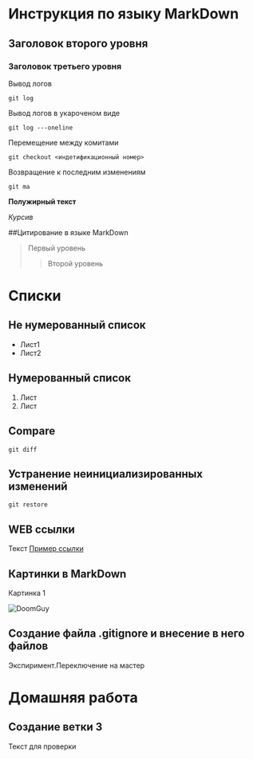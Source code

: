 # Инструкция по языку MarkDown


## Заголовок второго уровня
### Заголовок третьего уровня

Вывод логов
``` cd
git log
```
Вывод логов в укароченом виде
``` cd
git log ---oneline
```

Перемещение между комитами
```cd
git checkout <индетификационный номер>
```
Возвращение к последним изменениям
```cd
git ma
```
**Полужирный текст**

*Курсив*

##Цитирование в языке MarkDown
>Первый уровень
>>Второй уровень

# Списки
## Не нумерованный список
* Лист1
* Лист2

## Нумерованный список
 1. Лист
 2. Лист

## Compare
```cd
git diff
```
## Устранение неинициализированных изменений
```cd
git restore
```

## WEB ссылки

Текст [Пример ссылки](http:example.com "Всплывающая подсказка")

## Картинки в MarkDown
Картинка 1

![DoomGuy](DoomGuy.jpg)

## Создание файла .gitignore и внесение в него файлов




Экспиримент.Переключение на  мастер

# Домашняя работа
## Создание ветки 3
Текст для проверки
